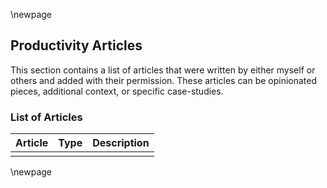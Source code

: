 \newpage

## Productivity Articles

This section contains a list of articles that were written by either myself or others
and added with their permission. These articles can be opinionated pieces, additional context,
or specific case-studies.

### List of Articles

| Article | Type | Description |
| ------- | ---- | ----------- |
|         |      |

\newpage

